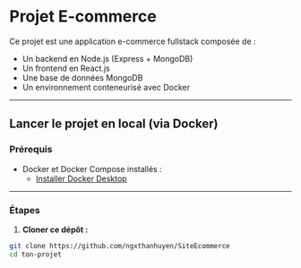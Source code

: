# Projet E-commerce 

Ce projet est une application e-commerce fullstack composée de :
- Un backend en Node.js (Express + MongoDB)
- Un frontend en React.js
- Une base de données MongoDB
- Un environnement conteneurisé avec Docker

---

## Lancer le projet en local (via Docker)

### Prérequis

- Docker et Docker Compose installés :
  - [Installer Docker Desktop](https://www.docker.com/products/docker-desktop/)

---

### Étapes

1. **Cloner ce dépôt :**
```bash
git clone https://github.com/ngxthanhuyen/SiteEcommerce
cd ton-projet
